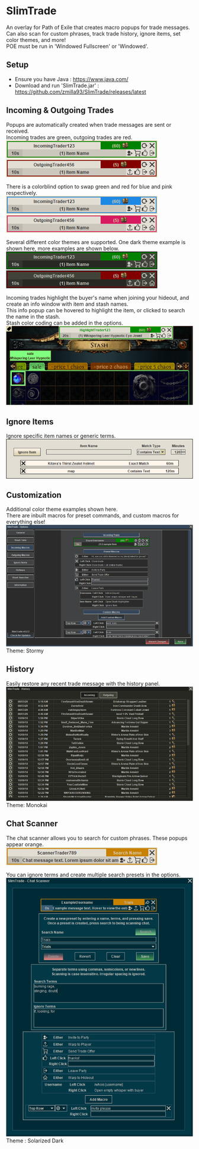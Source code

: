 # SlimTrade
An overlay for Path of Exile that creates macro popups for trade messages. Can also scan for custom phrases, track trade history, ignore items, set color themes, and more!<br>
POE must be run in 'Windowed Fullscreen' or 'Windowed'.

## Setup
- Ensure you have Java : https://www.java.com/<br>
- Download and run 'SlimTrade.jar' : https://github.com/zmilla93/SlimTrade/releases/latest<br>

## Incoming & Outgoing Trades
Popups are automatically created when trade messages are sent or received.<br>
Incoming trades are green, outgoing trades are red.<br>
![](/src/main/resources/images/incoming-trade.png)<br>
![](/src/main/resources/images/outgoing-trade.png)<br>

There is a colorblind option to swap green and red for blue and pink respectively.<br>
![](/src/main/resources/images/incoming-trade-cb.png)<br>
![](/src/main/resources/images/outgoing-trade-cb.png)<br>

Several different color themes are supported. One dark theme example is shown here, more examples are shown below.<br>
![](/src/main/resources/images/incoming-trade-dark.png)<br>
![](/src/main/resources/images/outgoing-trade-dark.png)<br>

Incoming trades highlight the buyer's name when joining your hideout, and create an info window with item and stash names.<br>
This info popup can be hovered to highlight the item, or clicked to search the name in the stash.<br>
Stash color coding can be added in the options.<br>
![](/src/main/resources/images/stash.png)<br>

## Ignore Items
Ignore specific item names or generic terms.<br>
![](/src/main/resources/images/ignore.png)<br>

## Customization
Additional color theme examples shown here.<br>
There are inbuilt macros for preset commands, and custom macros for everything else!<br>
![](/src/main/resources/images/macro-customizer.png)<br>
Theme: Stormy<br>

## History
Easily restore any recent trade message with the history panel.<br>
![](/src/main/resources/images/history.png)<br>
Theme: Monokai<br>

## Chat Scanner
The chat scanner allows you to search for custom phrases. These popups appear orange.<br>
![](/src/main/resources/images/scanner-message.png)<br>

You can ignore terms and create multiple search presets in the options.<br>
![](/src/main/resources/images/scanner-full.png)<br>
Theme : Solarized Dark<br>